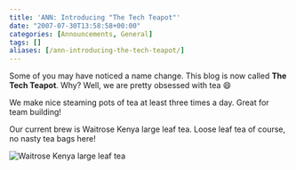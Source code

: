 ```yaml
---
title: 'ANN: Introducing "The Tech Teapot"'
date: "2007-07-30T13:58:58+00:00"
categories: [Announcements, General]
tags: []
aliases: [/ann-introducing-the-tech-teapot/]
---
```


Some of you may have noticed a name change. This blog is now called **The Tech Teapot**. Why? Well, we are pretty obsessed with tea :smile:

We make nice steaming pots of tea at least three times a day. Great for team building!

Our current brew is Waitrose Kenya large leaf tea. Loose leaf tea of course, no nasty tea bags here!

![Waitrose Kenya large leaf tea](/images/uploads/2007/07/picture-002.jpg)
